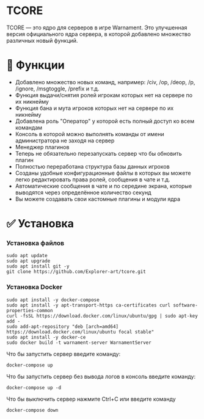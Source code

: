# TCORE
TCORE — это ядро для серверов в игре Warnament. Это улучшенная версия официального ядра сервера, в которой добавлено множество различных новый функций.

# 🚀 Функции

- Добавлено множество новых команд, например: /civ, /op, /deop, /p, /ignore, /msgtoggle, /prefix и т.д.
- Функция выдачи/снятия ролей игрокам которых нет на сервере по их никнейму
- Функция бана и мута игроков которых нет на сервере по их никнейму
- Добавлена роль "Оператор" у которой есть полный доступ ко всем командам
- Консоль в которой можно выполнять команды от имени администратора не заходя на сервер
- Менеджер плагинов
- Теперь не обязательно перезапускать сервер что бы обновить плагин
- Полностью переработана структура базы данных игроков
- Созданы удобные конфигурационные файлы в которых вы можете легко редактировать права ролей, сообщения в чате и т.д.
- Автоматические сообщения в чате и по середине экрана, которые выводятся через определённое количество секунд
- Вы можете создавать свои кастомные плагины и модули ядра

# ✅ Установка
### Установка файлов

```
sudo apt update
sudo apt upgrade
sudo apt install git -y
git clone https://github.com/Explorer-art/tcore.git
```

### Установка Docker
```
sudo apt install -y docker-compose
sudo apt install -y apt-transport-https ca-certificates curl software-properties-common
curl -fsSL https://download.docker.com/linux/ubuntu/gpg | sudo apt-key add -
sudo add-apt-repository "deb [arch=amd64] https://download.docker.com/linux/ubuntu focal stable"
sudo apt install -y docker-ce
sudo docker build -t warnament-server WarnamentServer
```

Что бы запустить сервер введите команду:
```
docker-compose up
```

Что бы запустить сервер без вывода логов в консоль введите команду:
```
docker-compose up -d
```

Что бы выключить сервер нажмите Ctrl+C или введите команду
```
docker-compose down
```
